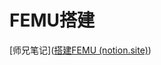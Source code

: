 # FEMU搭建

[师兄笔记]([搭建FEMU (notion.site)](https://sudden-satellite-aa4.notion.site/FEMU-77009b4408094097a45ef3351a6b1544))